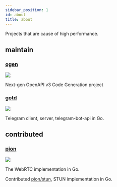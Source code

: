 ```yaml
---
sidebar_position: 1
id: about
title: about
---
```


Projects that are cause of high performance.

## maintain

### [ogen](https://github.com/ogen-go/ogen)

![](https://avatars.githubusercontent.com/u/85122432?s=80&v=4)

Next-gen OpenAPI v3 Code Generation project

### [gotd](https://github.com/gotd/td)

![](https://avatars.githubusercontent.com/u/75253497?s=80&v=4)

Telegram client, server, telegram-bot-api in Go.

## contributed

### [pion](https://github.com/orgs/pion)

![](https://pion.ly/img/pion-logo.svg)

The WebRTC implementation in Go.

Contributed [pion/stun](https://github.com/pion/stun), STUN implementation in Go.
